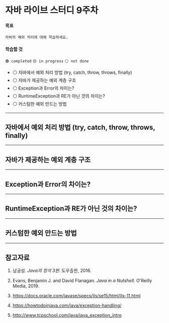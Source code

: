 # 자바 라이브 스터디 9주차

#### 목표

```
자바의 예외 처리에 대해 학습하세요.
```

#### 학습할 것

`🟢 completed` `🟡 in progress` `⚪ not done`

- ⚪ 자바에서 예외 처리 방법 (try, catch, throw, throws, finally)
- ⚪ 자바가 제공하는 예외 계층 구조
- ⚪ Exception과 Error의 차이는?
- ⚪ RuntimeException과 RE가 아닌 것의 차이는?
- ⚪ 커스텀한 예외 만드는 방법

---

## 자바에서 예외 처리 방법 (try, catch, throw, throws, finally)



---

## 자바가 제공하는 예외 계층 구조



---

## Exception과 Error의 차이는?



---

## RuntimeException과 RE가 아닌 것의 차이는?



---

## 커스텀한 예외 만드는 방법



---

## 참고자료

1. 남궁성. *Java의 정석 3판.* 도우출판, 2016.

2. Evans, Benjamin J. and David Flanagan. *Java in a Nutshell.* O'Reilly Media, 2019.

3. https://docs.oracle.com/javase/specs/jls/se15/html/jls-11.html

4. https://howtodoinjava.com/java/exception-handling/

5. http://www.tcpschool.com/java/java_exception_intro
